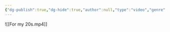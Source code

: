 ```yaml
---
{"dg-publish":true,"dg-hide":true,"author":null,"type":"video","genre":"motivation","tags":["motivation","life"],"title":"For my 20s","permalink":"/ban-than/motivation/for-my-20s/","hide":true,"dgPassFrontmatter":true}
---
```



![[For my 20s.mp4]]